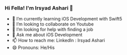 ### Hi Fella! I'm Irsyad Ashari 👋

- 🌱 I’m currently learning iOS Development with Swift5
- 👯 I’m looking to collaborate on Youtube
- 🤔 I’m looking for help with finding a job
- 💬 Ask me about iOS Development
- 📫 How to reach me: LinkedIn : Irsyad Ashari
- 😄 Pronouns: He/His
